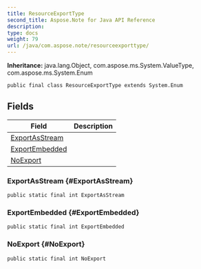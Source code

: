 ```yaml
---
title: ResourceExportType
second_title: Aspose.Note for Java API Reference
description: 
type: docs
weight: 79
url: /java/com.aspose.note/resourceexporttype/
---
```


**Inheritance:**
java.lang.Object, com.aspose.ms.System.ValueType, com.aspose.ms.System.Enum
```
public final class ResourceExportType extends System.Enum
```
## Fields

| Field | Description |
| --- | --- |
| [ExportAsStream](#ExportAsStream) |  |
| [ExportEmbedded](#ExportEmbedded) |  |
| [NoExport](#NoExport) |  |
### ExportAsStream {#ExportAsStream}
```
public static final int ExportAsStream
```


### ExportEmbedded {#ExportEmbedded}
```
public static final int ExportEmbedded
```


### NoExport {#NoExport}
```
public static final int NoExport
```



